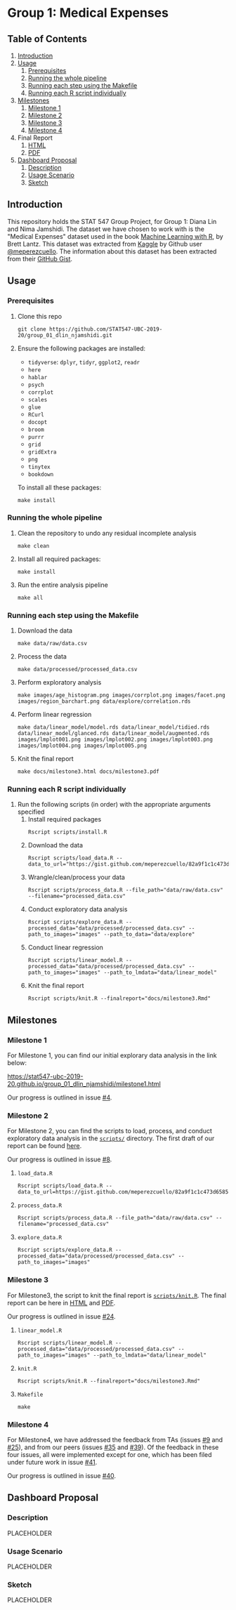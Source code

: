 # Group 1: Medical Expenses

## Table of Contents
1. [Introduction](#introduction)
1. [Usage](#usage)
    1. [Prerequisites](#prerequisites)
    1. [Running the whole pipeline](#running-the-whole-pipeline)
    1. [Running each step using the Makefile](#running-each-step-using-the-makefile)
    1. [Running each R script individually](#running-each-r-script-individually)
1. [Milestones](#milestones)
    1. [Milestone 1](#milestone-1)
    1. [Milestone 2](#milestone-2)
    1. [Milestone 3](#milestone-3)
    1. [Milestone 4](#milestone-4)
1. Final Report
    1. [HTML](https://stat547-ubc-2019-20.github.io/group_01_dlin_njamshidi/milestone3.html)
    1. [PDF](https://stat547-ubc-2019-20.github.io/group_01_dlin_njamshidi/milestone3.pdf)
    <!-- 1. [Dashboard]() -->
1. [Dashboard Proposal](#dashboard-proposal)
    1. [Description](#description)
    1. [Usage Scenario](#usage-scenario)
    1. [Sketch](#sketch)

## Introduction

This repository holds the STAT 547 Group Project, for Group 1: Diana Lin and Nima Jamshidi. The dataset we have chosen to work with is the "Medical Expenses" dataset used in the book [Machine Learning with R](https://www.amazon.com/Machine-Learning-R-Brett-Lantz/dp/1782162143), by Brett Lantz. This dataset was extracted from [Kaggle](https://www.kaggle.com/mirichoi0218/insurance/home) by Github user [\@meperezcuello](https://gist.github.com/meperezcuello). The information about this dataset has been extracted from their [GitHub Gist](https://gist.github.com/meperezcuello/82a9f1c1c473d6585e750ad2e3c05a41).

## Usage

### Prerequisites
1. Clone this repo
    ```
    git clone https://github.com/STAT547-UBC-2019-20/group_01_dlin_njamshidi.git
    ```

1. Ensure the following packages are installed:
    - `tidyverse`: `dplyr`, `tidyr`, `ggplot2`, `readr`
    - `here`
    - `hablar`
    - `psych`
    - `corrplot`
    - `scales`
    - `glue`
    - `RCurl`
    - `docopt`
    - `broom`
    - `purrr`
    - `grid`
    - `gridExtra`
    - `png`
    - `tinytex`
    - `bookdown`
    
    To install all these packages:
    ```
    make install
    ```
    
### Running the whole pipeline

1. Clean the repository to undo any residual incomplete analysis
    ```
    make clean
    ```

1. Install all required packages:
    ```
    make install
    ```
  
1. Run the entire analysis pipeline
    ```
    make all
    ```
  
### Running each step using the Makefile

1. Download the data
    ```
    make data/raw/data.csv
    ```
1. Process the data
    ```
    make data/processed/processed_data.csv
    ```
1. Perform exploratory analysis
    ```
    make images/age_histogram.png images/corrplot.png images/facet.png images/region_barchart.png data/explore/correlation.rds
    ```
1. Perform linear regression
    ```
    make data/linear_model/model.rds data/linear_model/tidied.rds data/linear_model/glanced.rds data/linear_model/augmented.rds images/lmplot001.png images/lmplot002.png images/lmplot003.png images/lmplot004.png images/lmplot005.png
    ```
1. Knit the final report
    ```
    make docs/milestone3.html docs/milestone3.pdf
    ```
  
### Running each R script individually

1. Run the following scripts (in order) with the appropriate arguments specified
    1. Install required packages
        ```
        Rscript scripts/install.R
        ```
    1. Download the data
        ```
        Rscript scripts/load_data.R --data_to_url="https://gist.github.com/meperezcuello/82a9f1c1c473d6585e750ad2e3c05a41/raw/d42d226d0dd64e7f5395a0eec1b9190a10edbc03/Medical_Cost.csv"
        ```
    1. Wrangle/clean/process your data 
        ```
        Rscript scripts/process_data.R --file_path="data/raw/data.csv" --filename="processed_data.csv"
        ```
    1. Conduct exploratory data analysis
        ```
        Rscript scripts/explore_data.R --processed_data="data/processed/processed_data.csv" --path_to_images="images" --path_to_data="data/explore"
        ```
    1. Conduct linear regression
        ```
        Rscript scripts/linear_model.R --processed_data="data/processed/processed_data.csv" --path_to_images="images" --path_to_lmdata="data/linear_model"
        ```
    1. Knit the final report
        ```
        Rscript scripts/knit.R --finalreport="docs/milestone3.Rmd"
        ```

## Milestones

### Milestone 1

For Milestone 1, you can find our initial explorary data analysis in the link below:

https://stat547-ubc-2019-20.github.io/group_01_dlin_njamshidi/milestone1.html

Our progress is outlined in issue [#4](https://github.com/STAT547-UBC-2019-20/group_01_dlin_njamshidi/issues/4).

### Milestone 2

For Milestone 2, you can find the scripts to load, process, and conduct exploratory data analysis in the [`scripts/`](scripts/) directory. The first draft of our report can be found [here](https://stat547-ubc-2019-20.github.io/group_01_dlin_njamshidi/milestone2.html).

Our progress is outlined in issue [#8](https://github.com/STAT547-UBC-2019-20/group_01_dlin_njamshidi/issues/8).

1. `load_data.R`
    ```
    Rscript scripts/load_data.R --data_to_url=https://gist.github.com/meperezcuello/82a9f1c1c473d6585e750ad2e3c05a41/raw/d42d226d0dd64e7f5395a0eec1b9190a10edbc03/Medical_Cost.csv
    ```

1. `process_data.R`
    ```
    Rscript scripts/process_data.R --file_path="data/raw/data.csv" --filename="processed_data.csv"
    ```

1. `explore_data.R`
    ```
    Rscript scripts/explore_data.R --processed_data="data/processed/processed_data.csv" --path_to_images="images"
    ```

### Milestone 3

For Milestone3, the script to knit the final report is [`scripts/knit.R`](scripts/knit.R). The final report can be here in [HTML](https://stat547-ubc-2019-20.github.io/group_01_dlin_njamshidi/milestone3.html) and [PDF](https://stat547-ubc-2019-20.github.io/group_01_dlin_njamshidi/milestone3.pdf).

Our progress is outlined in issue [#24](https://github.com/STAT547-UBC-2019-20/group_01_dlin_njamshidi/issues/24).

1. `linear_model.R`
    ```
    Rscript scripts/linear_model.R --processed_data="data/processed/processed_data.csv" --path_to_images="images" --path_to_lmdata="data/linear_model"
    ```
    
1. `knit.R`
    ```
    Rscript scripts/knit.R --finalreport="docs/milestone3.Rmd"
    ```
    
1. `Makefile`
    ```
    make
    ```

### Milestone 4

For Milestone4, we have addressed the feedback from TAs (issues [#9](https://github.com/STAT547-UBC-2019-20/group_01_dlin_njamshidi/issues/9) and [#25](https://github.com/STAT547-UBC-2019-20/group_01_dlin_njamshidi/issues/25)), and from our peers (issues [#35](https://github.com/STAT547-UBC-2019-20/group_01_dlin_njamshidi/issues/35) and [#39](https://github.com/STAT547-UBC-2019-20/group_01_dlin_njamshidi/issues/39)). Of the feedback in these four issues, all were implemented except for one, which has been filed under future work in issue [#41](https://github.com/STAT547-UBC-2019-20/group_01_dlin_njamshidi/issues/41).

Our progress is outlined in issue [#40](https://github.com/STAT547-UBC-2019-20/group_01_dlin_njamshidi/issues/40).

## Dashboard Proposal

### Description
PLACEHOLDER

### Usage Scenario
PLACEHOLDER

### Sketch
PLACEHOLDER

